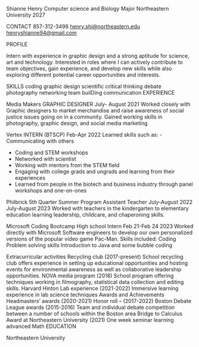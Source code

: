Shianne Henry 
Computer science and Biology Major Northeastern University 2027

CONTACT
 857-312-3498
 henry.shi@northeastern.edu
 henryshianne94@gmail.com

PROFILE

Intern with experience in graphic design and a strong aptitude for science, art and technology. Interested in roles where I can actively contribute to team objectives, gain experience, and develop new skills while also exploring different potential career opportunities and interests. 


SKILLS
coding
graphic design
scientific critical thinking
debate
photography
networking
team builDing 
communication
EXPERIENCE

Media Makers
GRAPHIC DESIGNER 
July- August 2021 
Worked closely with Graphic designers to market merchandise and raise awareness of social justice issues going on in a community. Gained working skills in photography, graphic design, and social media marketing

Vertex 
INTERN (BTSCP)
Feb-Apr 2022 
Learned skills such as:
-Communicating with others 
- Coding and STEM workshops 
- Networked with scientist 
- Working with mentors from the STEM field 
- Engaging with college grads and ungrads and learning from their experiences 
- Learned from people in the biotech and business industry through panel workshops and one-on-ones


Philbrick 5th Quarter Summer Program
Assistant Teacher 
July-August 2022
July-August 2023
Worked with teachers in the kindergarten to elementary education 
learning leadership, childcare, and chaperoning skills. 



Microsoft Coding Bootcamp 
High school Intern
Feb 21-Feb 24 2023
Worked directly with Microsoft Software engineers to develop our own personalized versions of the popular video game Pac-Man. 
Skills included:
Coding 
Problem solving skills
Introduction to Java and some bubble coding


Extracurricular activities 
Recycling club (2017-present)
School recycling club offers experience in setting up educational opportunities and hosting events for environmental awareness as well as collaborative leadership opportunities. 
NOVA media program (2018)
School program offering techniques working in filmography, statistical data collection and editing skills. 
Harvard Hinton Lab experience (2021-2022)
Immersive learning experience in lab science techniques 
Awards and Achievements 
Headmasters’ awards (2020-2021)
Honor roll – (2017-2022)
Boston Debate League awards (2015-2016)
Team and individual debate competition between a number of schools within the Boston area
Bridge to Calculus Award at Northeastern University (2021)
One week seminar learning advanced Math 
EDUCATION


Northeastern University

 


